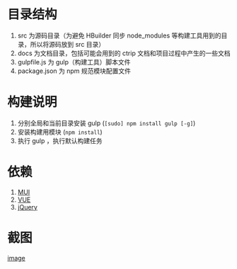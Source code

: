 # 目录结构
1. src 为源码目录（为避免 HBuilder 同步 node_modules 等构建工具用到的目录，所以将源码放到 src 目录）
2. docs 为文档目录，包括可能会用到的 ctrip 文档和项目过程中产生的一些文档
3. gulpfile.js 为 gulp（构建工具）脚本文件
4. package.json 为 npm 规范模块配置文件

# 构建说明
1. 分别全局和当前目录安装 gulp (``` [sudo] npm install gulp [-g] ```)
2. 安装构建用模块 (``` npm install ```)
3. 执行 gulp ，执行默认构建任务

# 依赖
1. [MUI](https://github.com/dcloudio/mui)
2. [VUE](https://github.com/vuejs/vue)
3. [jQuery](https://github.com/jquery/jquery)

# 截图
[image](https://raw.githubusercontent.com/dcloudio/casecode/master/screenshots/hotel.png)